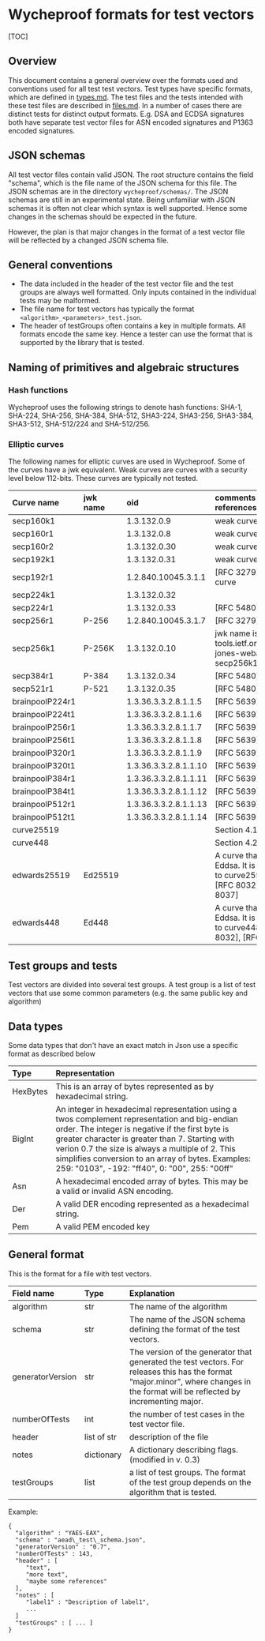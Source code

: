 # Wycheproof formats for test vectors

[TOC]

## Overview

This document contains a general overview over the formats used and conventions
used for all test test vectors. Test types have specific formats, which are
defined in [types.md](types.md). The test files and the tests intended with
these test files are described in [files.md](files.md). In a number of cases
there are distinct tests for distinct output formats. E.g. DSA and ECDSA
signatures both have separate test vector files for ASN encoded signatures and
P1363 encoded signatures.

## JSON schemas

All test vector files contain valid JSON. The root structure contains the field
"schema", which is the file name of the JSON schema for this file. The JSON
schemas are in the directory `wycheproof/schemas/`. The JSON schemas are still
in an experimental state. Being unfamiliar with JSON schemas it is often not
clear which syntax is well supported. Hence some changes in the schemas should
be expected in the future.

However, the plan is that major changes in the format of a test vector file
will be reflected by a changed JSON schema file.

## General conventions

*   The data included in the header of the test vector file and the test groups
    are always well formatted. Only inputs contained in the individual tests may
    be malformed.
*   The file name for test vectors has typically the format
    `<algorithm>_<parameters>_test.json`.
*   The header of testGroups often contains a key in multiple formats. All
    formats encode the same key. Hence a tester can use the format that is
    supported by the library that is tested.

## Naming of primitives and algebraic structures

### Hash functions

Wycheproof uses the following strings to denote hash functions: SHA-1, SHA-224,
SHA-256, SHA-384, SHA-512, SHA3-224, SHA3-256, SHA3-384, SHA3-512, SHA-512/224
and SHA-512/256.

### Elliptic curves

The following names for elliptic curves are used in Wycheproof. Some of the
curves have a jwk equivalent. Weak curves are curves with a security level below
112-bits. These curves are typically not tested.

**Curve name**  | **jwk name** | **oid**               | **comments and references**
:-------------- | :----------- | :-------------------- | :--------------------------
secp160k1       |              | 1.3.132.0.9           | weak curve
secp160r1       |              | 1.3.132.0.8           | weak curve
secp160r2       |              | 1.3.132.0.30          | weak curve
secp192k1       |              | 1.3.132.0.31          | weak curve
secp192r1       |              | 1.2.840.10045.3.1.1   | [RFC 3279], weak curve
secp224k1       |              | 1.3.132.0.32          |
secp224r1       |              | 1.3.132.0.33          | [RFC 5480]
secp256r1       | P-256        | 1.2.840.10045.3.1.7   | [RFC 3279]
secp256k1       | P-256K       | 1.3.132.0.10          | jwk name is proposed in tools.ietf.org/html/draft-jones-webauthn-secp256k1-00
secp384r1       | P-384        | 1.3.132.0.34          | [RFC 5480]
secp521r1       | P-521        | 1.3.132.0.35          | [RFC 5480]
brainpoolP224r1 |              | 1.3.36.3.3.2.8.1.1.5  | [RFC 5639]
brainpoolP224t1 |              | 1.3.36.3.3.2.8.1.1.6  | [RFC 5639]
brainpoolP256r1 |              | 1.3.36.3.3.2.8.1.1.7  | [RFC 5639]
brainpoolP256t1 |              | 1.3.36.3.3.2.8.1.1.8  | [RFC 5639]
brainpoolP320r1 |              | 1.3.36.3.3.2.8.1.1.9  | [RFC 5639]
brainpoolP320t1 |              | 1.3.36.3.3.2.8.1.1.10 | [RFC 5639]
brainpoolP384r1 |              | 1.3.36.3.3.2.8.1.1.11 | [RFC 5639]
brainpoolP384t1 |              | 1.3.36.3.3.2.8.1.1.12 | [RFC 5639]
brainpoolP512r1 |              | 1.3.36.3.3.2.8.1.1.13 | [RFC 5639]
brainpoolP512t1 |              | 1.3.36.3.3.2.8.1.1.14 | [RFC 5639]
curve25519      |              |                       | Section 4.1 [RFC 7748]
curve448        |              |                       | Section 4.2 [RFC 7748]
edwards25519    | Ed25519      |                       | A curve that is used in Eddsa. It is isomorphic to curve25519. See [RFC 8032], [RFC 8037]
edwards448      | Ed448        |                       | A curve that is used in Eddsa. It is isomorphic to curve448. See [RFC 8032], [RFC 8037]

## Test groups and tests

Test vectors are divided into several test groups. A test group is a list of
test vectors that use some common parameters (e.g. the same public key and
algorithm)

## Data types

Some data types that don't have an exact match in Json use a specific format as
described below

**Type** | **Representation**
:------- | :-----------------
HexBytes | This is an array of bytes represented as by hexadecimal string.
BigInt   | An integer in hexadecimal representation using a twos complement representation and big-endian order. The integer is negative if the first byte is greater character is greater than 7. Starting with verion 0.7 the size is always a multiple of 2. This simplifies conversion to an array of bytes. Examples: 259: "0103", -192: "ff40", 0: "00", 255: "00ff"
Asn      | A hexadecimal encoded array of bytes. This may be a valid or invalid ASN encoding.
Der      | A valid DER encoding represented as a hexadecimal string.
Pem      | A valid PEM encoded key

## General format

This is the format for a file with test vectors.

**Field name**   | **Type**    | **Explanation**
:--------------- | :---------- | :--------------
algorithm        | str         | The name of the algorithm
schema           | str         | The name of the JSON schema defining the format of the test vectors.
generatorVersion | str         | The version of the generator that generated the test vectors. For releases this has the format “major.minor”, where changes in the format will be reflected by incrementing major.
numberOfTests    | int         | the number of test cases in the test vector file.
header           | list of str | description of the file
notes            | dictionary  | A dictionary describing flags. (modified in v. 0.3)
testGroups       | list        | a list of test groups. The format of the test group depends on the algorithm that is tested.

Example:

```
{
  "algorithm" : "YAES-EAX",
  "schema" : "aead\_test\_schema.json",
  "generatorVersion" : "0.7",
  "numberOfTests" : 143,
  "header" : [
     "text",
     "more text",
     "maybe some references"
  ],
  "notes" : [
     "label1" : "Description of label1",
     ...
  ]
  "testGroups" : [ ... ]
}
```
